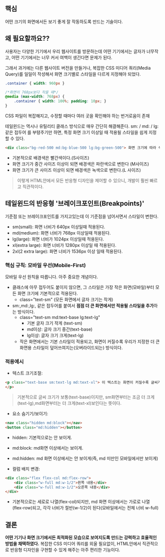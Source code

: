 ## 핵심
어떤 크기의 화면에서든 보기 좋게 잘 작동하도록 만드는 기술이다.

## 왜 필요할까요??
사용자는 다양한 기기에서 우리 웹사이트를 방문하는데 어떤 기기에서는 글자가 너무작고, 어떤 기기에서는 너무 커서 여백이 생긴다면 문제가 된다.

그래서 과거에는 다른 웹사이트 버전을 만들거나, 복잡한 CSS 미디어 쿼리(Media Query)를 일일이 작성해서 화면 크기별로 스타일을 다르게 지정해야 되었다.
```CSS
.container { width: 960px }

/*화면이 768px보다 작을 때*/
@media (max-width: 768px) {
	.container { width: 100%; padding: 10px; }
}
```
CSS 파일이 복잡해지고, 수정할 때마다 여러 곳을 확인해야 하는 번거로움이 존재

테일윈드는 역시나 유틸리티 클래스 방식으로 매우 간단히 해결해준다. sm: / md: / lg: 같은 접두어 를 부텽주기만 하면, 특정 화면 크기 이상일 때 적용될 스타일을 쉽게 지정할 수 있다.
```HTML
<div class="bg-red-500 md:bg-blue-500 lg:bg-green-500"> 화면 크기에 따라 색이 변합니다.</div>
```
- 기본적으로 배경색은 빨간색이다.(S사이즈)
- 화면 크기가 중간 사이즈 이상이 되면 배경색은 파란색으로 변한다 (M사이즈)
- 화면 크기가 큰 사이즈 이상이 되면 배경색은 녹색으로 변한다.(L 사이즈)
> 이렇게 HTML안에서 모든 반응형 디자인을 제어할 수 있으니, 개발이 훨씬 빠르고 직관적이다.

## 테일윈드의 반응형 '브레이크포인트(Breakpoints)'
기준점 또는 브레이크포인트를 가지고있는데 이 기준점을 넘어서면서 스타일이 변한다.
- sm(small): 화면 너비가 640px 이상일때 적용된다.
- md(medium): 화면 너비가 768px 이상일때 적용된다.
- lg(large): 화면 너비가 1024px 이상일때 적용된다.
- xl(extra large): 화면 너비가 1280px 이상일 때 적용된다.
- 2xl(2 extra large): 화면 너비가 1536px 이상 일때 적용된다.

### **핵심 규칙: 모바일 우선(Mobile-First)**
모바일 우선 원칙을 따릅니다. 아주 중요한 개념이다.
- 클래스에 아무 접두어도 붙이지 않으면, 그 스타일은 가장 작은 화면(모바일)부터 모든 화면 크기에 기본적으로 적용된다.
	- class="text-sm" (모든 화면에서 글자 크기는 작게)
- sm:,md:,lg:, 같은 접두어를 붙여서 **점점 더 큰 화면에서만 적용될 스타일을 추가**하는 방식이다.
	- class="text-sm md:text-base lg:text-lg"
		- 기본 글자 크기 작게 (text-sm)
		- md이상: 글자 크기 중간(text-base)
		- lg이상: 글자 크기 크게(text-lg)
	- 작은 화면에서는 기본 스타일이 적용되고, 화면이 커질수록 우리가 지정한 더 큰 화면용 스타일이 덮어쓰여지는(오버라이드되는) 방식이다.

### **적용예시**
- 텍스트 크기조절:
```HTML
<p class="text-base sm:text-lg md:text-xl"> 이 텍스트는 화면이 커질수록 글씨가 커진다.
</p>
```
	
> 기본적으로 글씨 크기가 보통(text-base)이지만, sm화면부터는 조금 더 크게(text-lg),md화면부터는 더 크게(text-xl)보인다는 뜻이다.

- 요소 숨기기/보이기:
```HTML
<nav class="hidden md:block"></nav>
<button class="md:hidden"></button>
```
- hidden: 기본적으로는 안 보이게.
- md:block: md화면 이상에서는 보이게.
- md:hidden: md 화면 이상에서는 안 보이게(즉, md 미만인 모바일에서만 보이게)

- 컬럼 배치 변경:
```HTML
<div class="flex flex-col md:flex-row">
	<div class="w-full md:w-1/2">왼쪽 내용</div>
	<div class="w-full md:w-1/2">오른쪽 내용</div>
</div>
```
- 기본적으로는 세로로 나열(flex-col)되지만, md 화면 이상에서는 가로로 나열(flex-row)되고, 각각 너비가 절반(w-1/2)이 된다(모바일에서는 전체 너비 w-full)

## 결론
**어떤 기기나 화면 크기에서든 최적화된 모습으로 보여지도록 만드는 강력하고 효율적인 방법을 채택하였다.**
복잡한 CSS 미디어 쿼리를 외울 필요없이, HTML안에서 직관적으로 반응형 디자인을 구현할 수 있게 해주는 아주 편리한 기능이다.